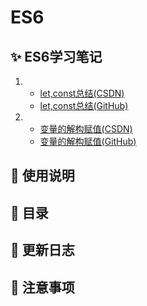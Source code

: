 # ES6

## ✨ ES6学习笔记
1. - [let,const总结(CSDN)](https://blog.csdn.net/qq_43199318/article/details/101518924) 
   - [let,const总结(GitHub)](https://happycoding1024.github.io/ES6Project/ES6学习笔记/let和const总结.html)
2. - [变量的解构赋值(CSDN)](https://blog.csdn.net/qq_43199318/article/details/101563154)
   - [变量的解构赋值(GitHub)](https://happycoding1024.github.io/ES6Project/ES6学习笔记/变量的解构赋值(ES6).html)
## 👻 使用说明

## 📖 目录

## 🔔 更新日志

## 🚀 注意事项



